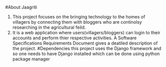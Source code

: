 #About
Jaagriti

1. This project focuses on the bringing technology to the homes of villagers by connecting them with bloggers who are continolsy researching in the agricultural feild.
2. It is a web application where users(villagers/bloggers) can login to their accounts and perform thier respective activities.
A Software Specifications Requirements Document gives a deatiled description of the project.
#Dependencies
this project uses the Django framework and so one needs to have Django installed  which can be done using python package manager
